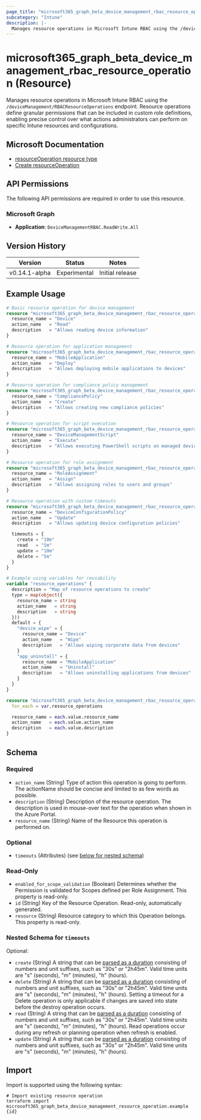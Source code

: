 ```yaml
---
page_title: "microsoft365_graph_beta_device_management_rbac_resource_operation Resource - terraform-provider-microsoft365"
subcategory: "Intune"
description: |-
  Manages resource operations in Microsoft Intune RBAC using the /deviceManagement/RBACResourceOperations endpoint. Resource operations define granular permissions that can be included in custom role definitions, enabling precise control over what actions administrators can perform on specific Intune resources and configurations.
---
```


# microsoft365_graph_beta_device_management_rbac_resource_operation (Resource)

Manages resource operations in Microsoft Intune RBAC using the `/deviceManagement/RBACResourceOperations` endpoint. Resource operations define granular permissions that can be included in custom role definitions, enabling precise control over what actions administrators can perform on specific Intune resources and configurations.

## Microsoft Documentation

- [resourceOperation resource type](https://learn.microsoft.com/en-us/graph/api/resources/intune-rbac-resourceoperation?view=graph-rest-beta)
- [Create resourceOperation](https://learn.microsoft.com/en-us/graph/api/intune-rbac-resourceoperation-create?view=graph-rest-beta)

## API Permissions

The following API permissions are required in order to use this resource.

### Microsoft Graph

- **Application**: `DeviceManagementRBAC.ReadWrite.All`

## Version History

| Version | Status | Notes |
|---------|--------|-------|
| v0.14.1-alpha | Experimental | Initial release |

## Example Usage

```terraform
# Basic resource operation for device management
resource "microsoft365_graph_beta_device_management_rbac_resource_operation" "device_read" {
  resource_name = "Device"
  action_name   = "Read"
  description   = "Allows reading device information"
}

# Resource operation for application management
resource "microsoft365_graph_beta_device_management_rbac_resource_operation" "app_deploy" {
  resource_name = "MobileApplication"
  action_name   = "Deploy"
  description   = "Allows deploying mobile applications to devices"
}

# Resource operation for compliance policy management
resource "microsoft365_graph_beta_device_management_rbac_resource_operation" "compliance_create" {
  resource_name = "CompliancePolicy"
  action_name   = "Create"
  description   = "Allows creating new compliance policies"
}

# Resource operation for script execution
resource "microsoft365_graph_beta_device_management_rbac_resource_operation" "script_execute" {
  resource_name = "DeviceManagementScript"
  action_name   = "Execute"
  description   = "Allows executing PowerShell scripts on managed devices"
}

# Resource operation for role assignment
resource "microsoft365_graph_beta_device_management_rbac_resource_operation" "role_assign" {
  resource_name = "RoleAssignment"
  action_name   = "Assign"
  description   = "Allows assigning roles to users and groups"
}

# Resource operation with custom timeouts
resource "microsoft365_graph_beta_device_management_rbac_resource_operation" "policy_update" {
  resource_name = "DeviceConfigurationPolicy"
  action_name   = "Update"
  description   = "Allows updating device configuration policies"

  timeouts = {
    create = "10m"
    read   = "5m"
    update = "10m"
    delete = "5m"
  }
}

# Example using variables for reusability
variable "resource_operations" {
  description = "Map of resource operations to create"
  type = map(object({
    resource_name = string
    action_name   = string
    description   = string
  }))
  default = {
    "device_wipe" = {
      resource_name = "Device"
      action_name   = "Wipe"
      description   = "Allows wiping corporate data from devices"
    }
    "app_uninstall" = {
      resource_name = "MobileApplication"
      action_name   = "Uninstall"
      description   = "Allows uninstalling applications from devices"
    }
  }
}

resource "microsoft365_graph_beta_device_management_rbac_resource_operation" "bulk_operations" {
  for_each = var.resource_operations

  resource_name = each.value.resource_name
  action_name   = each.value.action_name
  description   = each.value.description
}
```

<!-- schema generated by tfplugindocs -->
## Schema

### Required

- `action_name` (String) Type of action this operation is going to perform. The actionName should be concise and limited to as few words as possible.
- `description` (String) Description of the resource operation. The description is used in mouse-over text for the operation when shown in the Azure Portal.
- `resource_name` (String) Name of the Resource this operation is performed on.

### Optional

- `timeouts` (Attributes) (see [below for nested schema](#nestedatt--timeouts))

### Read-Only

- `enabled_for_scope_validation` (Boolean) Determines whether the Permission is validated for Scopes defined per Role Assignment. This property is read-only.
- `id` (String) Key of the Resource Operation. Read-only, automatically generated.
- `resource` (String) Resource category to which this Operation belongs. This property is read-only.

<a id="nestedatt--timeouts"></a>
### Nested Schema for `timeouts`

Optional:

- `create` (String) A string that can be [parsed as a duration](https://pkg.go.dev/time#ParseDuration) consisting of numbers and unit suffixes, such as "30s" or "2h45m". Valid time units are "s" (seconds), "m" (minutes), "h" (hours).
- `delete` (String) A string that can be [parsed as a duration](https://pkg.go.dev/time#ParseDuration) consisting of numbers and unit suffixes, such as "30s" or "2h45m". Valid time units are "s" (seconds), "m" (minutes), "h" (hours). Setting a timeout for a Delete operation is only applicable if changes are saved into state before the destroy operation occurs.
- `read` (String) A string that can be [parsed as a duration](https://pkg.go.dev/time#ParseDuration) consisting of numbers and unit suffixes, such as "30s" or "2h45m". Valid time units are "s" (seconds), "m" (minutes), "h" (hours). Read operations occur during any refresh or planning operation when refresh is enabled.
- `update` (String) A string that can be [parsed as a duration](https://pkg.go.dev/time#ParseDuration) consisting of numbers and unit suffixes, such as "30s" or "2h45m". Valid time units are "s" (seconds), "m" (minutes), "h" (hours).

## Import

Import is supported using the following syntax:

```shell
# Import existing resource operation
terraform import microsoft365_graph_beta_device_management_resource_operation.example {id}
```

